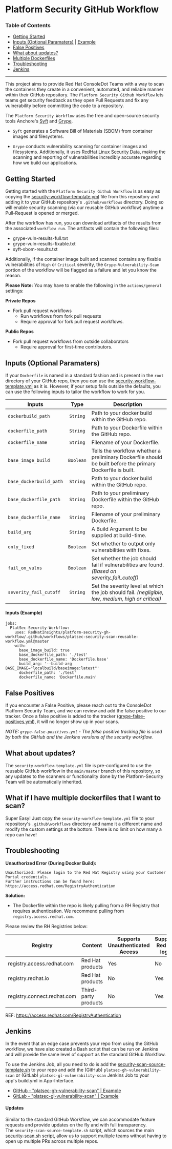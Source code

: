 # Platform Security GitHub Workflow

### Table of Contents
- [Getting Started](#getting-started)
- [Inputs (Optional Paramaters)](#inputs-optional-paramaters) | [Example](#inputs-example)
- [False Positives](#false-positives)
- [What about updates?](#what-about-updates)
- [Multiple Dockerfiles](#what-if-i-have-multiple-dockerfiles-that-i-want-to-scan)
- [Troubleshooting](#troubleshooting)
- [Jenkins](#jenkins)

---

This project aims to provide Red Hat ConsoleDot Teams with a way to scan the containers they create in a convenient, automated, and reliable manner within their GitHub repository. The `Platform Security Github Workflow` lets teams get security feedback as they open Pull Requests and fix any vulnerability before committing the code to a repository.

The `Platform Security Workflow` uses the free and open-source security tools Anchore's [Syft](https://github.com/anchore/syft/) and [Grype](https://github.com/anchore/grype/). 

* `Syft` generates a Software Bill of Materials (SBOM) from container images and filesystems.

* `Grype` conducts vulnerability scanning for container images and filesystems. Additionally, it uses [RedHat Linux Security Data](https://access.redhat.com/hydra/rest/securitydata/), making the scanning and reporting of vulnerabilities incredibly accurate regarding how we build our applications.


## Getting Started

Getting started with the `Platform Security Github Workflow` is as easy as copying the [security-workflow-template.yml](https://github.com/RedHatInsights/platform-security-gh-workflow/blob/master/security-workflow-template.yml) file from this repository and adding it to your GitHub repository's `.github/workflows` directory. Doing so will enable security scanning (via our reusable GitHub workflow) anytime a Pull-Request is opened or merged.

After the workflow has run, you can download artifacts of the results from the associated `workflow run`. The artifacts will contain the following files:

* grype-vuln-results-full.txt
* grype-vuln-results-fixable.txt
* syft-sbom-results.txt

Additionally, if the container image built and scanned contains any fixable vulnerabilities of `High` or `Critical` severity, the `Grype-Vulnerability-Scan` portion of the workflow will be flagged as a failure and let you know the reason. 

**Please Note:** You may have to enable the following in the `actions/general` settings:

**Private Repos**
* Fork pull request workflows
   * Run workflows from fork pull requests
   * Require approval for fork pull request workflows.

**Public Repos**
* Fork pull request workflows from outside collaborators
   * Require approval for first-time contributors.

## Inputs (Optional Paramaters)

If your `Dockerfile` is named in a standard fashion and is present in the `root` directory of your GitHub repo, then you can use the [security-workflow-template.yml](https://github.com/RedHatInsights/platform-security-gh-workflow/blob/master/security-workflow-template.yml) as it is. However, if your setup falls outside the defaults, you can use the following inputs to tailor the workflow to work for you. 

| Inputs      | Type | Description |
| ----------- | :-----------: | ----------- |
| `dockerbuild_path` | `String` | Path to your docker build within the GitHub repo. |
| `dockerfile_path` | `String` | Path to your Dockerfile within the GitHub repo. |
| `dockerfile_name` | `String`| Filename of your Dockerfile. |
| `base_image_build` | `Boolean` | Tells the workflow whether a preliminary Dockerfile should be built before the primary Dockerfile is built. |
| `base_dockerbuild_path` | `String` | Path to your docker build within the GitHub repo. |
| `base_dockerfile_path` | `String` | Path to your preliminary Dockerfile within the GitHub repo. |
| `base_dockerfile_name` | `String` | Filename of your preliminary Dockerfile. |
| `build_arg` | `String` | A Build Argument to be supplied at build-time. |
| `only_fixed` | `Boolean` | Set whether to output only vulnerabilities with fixes. |
| `fail_on_vulns` | `Boolean` | Set whether the job should fail if vulnerabilities are found. *(Based on severity_fail_cutoff)*|
| `severity_fail_cutoff` | `String` | Set the severity level at which the job should fail. *(negligible, low, medium, high or critical)* |

#### Inputs (Example)
```
jobs:
  PlatSec-Security-Workflow:
    uses: RedHatInsights/platform-security-gh-workflow/.github/workflows/platsec-security-scan-reusable-workflow.yml@master
    with:
      base_image_build: true
      base_dockerfile_path: './test'
      base_dockerfile_name: 'Dockerfile.base'
      build_arg: '--build-arg BASE_IMAGE="localbuild/baseimage:latest"'
      dockerfile_path: './test'
      dockerfile_name: 'Dockerfile.main'
```

## False Positives
If you encounter a False Positive, please reach out to the ConsoleDot Platform Security Team, and we can review and 
add the false positive to our tracker. Once a false positive is added to the tracker 
([grype-false-positives.yml](/false_positives/grype-false-positives.yml)), it will no longer show up in your scans.

*NOTE: `grype-false-positives.yml` - The false positive tracking file is used by both the GitHub and the Jenkins 
versions of the security workflow.*

## What about updates?
The `security-workflow-template.yml` file is pre-configured to use the reusable GitHub workflow in the `main/master` branch of this repository, so any updates to the scanners or functionality done by the Platform-Security Team will be automatically inherited. 

## What if I have multiple dockerfiles that I want to scan?
Super Easy! Just copy the `security-workflow-template.yml` file to your repository's `.github\workflows` directory and name it a different name and modify the custom settings at the bottom. There is no limit on how many a repo can have!

## Troubleshooting

**Unauthorized Error (During Docker Build):**
```
Unauthorized: Please login to the Red Hat Registry using your Customer Portal credentials.
Further instructions can be found here: https://access.redhat.com/RegistryAuthentication
```
**Solution:**
* The Dockerfile within the repo is likely pulling from a RH Registry that requires authentication. We recommend pulling from `registry.access.redhat.com`.

Please review the RH Registries below:


Registry | Content | Supports Unauthenticated Access | Supports Red Hat login | Supports Registry Tokens
-- | -- | -- | -- | --
registry.access.redhat.com | Red Hat products | Yes | No | No
registry.redhat.io | Red Hat products | No | Yes | Yes
registry.connect.redhat.com | Third-party products | No | Yes | Yes

REF: https://access.redhat.com/RegistryAuthentication

## Jenkins
In the event that an edge case prevents your repo from using the GitHub workflow, we have also created 
a Bash script that can be run on Jenkins and will provide the same level of support as the standard 
GitHub Workflow.

To use the Jenkins Job, all you need to do is add the [security-scan-source-template.sh](/jenkins/security-scan-source-template.sh) to your repo and add the (GitHub) `platsec-gh-vulnerability-scan` or 
(GitLab) `platsec-gl-vulnerability-scan` Jenkins Job to your app's build.yml in App-Interface.


- [GitHub - "platsec-gh-vulnerability-scan" | Example](https://gitlab.cee.redhat.com/service/app-interface/-/blob/master/data/services/insights/gateway/build.yml?ref_type=heads#L92-95)
- [GitLab - "platsec-gl-vulnerability-scan" | Example]()

#### Updates
Similar to the standard GitHub Workflow, we can accommodate feature requests and provide updates on the fly and 
with full transparency. The `security-scan-source-template.sh` script, which sources the main 
[security-scan.sh](/jenkins/security-scan.sh) script, allow us to support multiple teams without having to open 
up multiple PRs acroos multiple repos.
